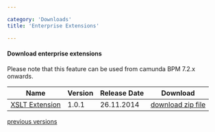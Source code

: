 ```yaml
---

category: 'Downloads'
title: 'Enterprise Extensions'

---
```


#### Download enterprise extensions

<div class="alert alert-warning">
  <p>
    Please note that this feature can be used from camunda BPM 7.2.x onwards.
  </p>
</div>

<table class="table">
  <thead>
    <tr>
      <th class="col-md-2">Name</th>
      <th class="col-md-2">Version</th>
      <th class="col-md-2">Release Date</th>
      <th class="col-md-2">Download</th>
    </tr>
  </thead>
  <tbody>
  <tr class="well">
      <td><a href="ref:/guides/user-guide/#process-engine-templating-using-xslt-as-template-engine">XSLT Extension</a></td>
      <td>1.0.1</td>
      <td>26.11.2014</td>
      <td>
        <a class="btn btn-sm btn-default" href="http://camunda.org/enterprise-release/camunda-bpm/extensions/xslt/1.0.1/camunda-bpm-ee-xslt-extension-1.0.1.zip">download zip file</a>
      </td>
    </tr>
  </tbody>
</table>

<div class="row">
  <div class="col-md-12">
    <p class="pull-right">
      <a href="http://camunda.org/enterprise-release/camunda-bpm/extensions/xslt/">previous versions</a>
    </p>
  </div>
</div>
